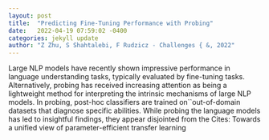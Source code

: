```yaml
---
layout: post
title:  "Predicting Fine-Tuning Performance with Probing"
date:   2022-04-19 07:59:02 -0400
categories: jekyll update
author: "Z Zhu, S Shahtalebi, F Rudzicz - Challenges { &, 2022"
---
```

Large NLP models have recently shown impressive performance in language understanding tasks, typically evaluated by fine-tuning tasks. Alternatively, probing has received increasing attention as being a lightweight method for interpreting the intrinsic mechanisms of large NLP models. In probing, post-hoc classifiers are trained on``out-of-domain  datasets that diagnose specific abilities. While probing the language models has led to insightful findings, they appear disjointed from the Cites: Towards a unified view of parameter-efficient transfer learning